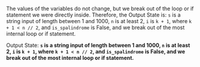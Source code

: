 The values of the variables do not change, but we break out of the loop or if statement we were directly inside. Therefore, the Output State is: `s` is a string input of length between 1 and 1000, `n` is at least 2, `i` is `k + 1`, where `k + 1 < n // 2`, and `is_spalindrome` is False, and we break out of the most internal loop or if statement.

Output State: **`s` is a string input of length between 1 and 1000, `n` is at least 2, `i` is `k + 1`, where `k + 1 < n // 2`, and `is_spalindrome` is False, and we break out of the most internal loop or if statement.**